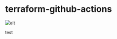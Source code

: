 # terraform-github-actions

![alt](https://spacelift.io/_next/image?url=https%3A%2F%2Fspaceliftio.wpcomstaging.com%2Fwp-content%2Fuploads%2F2022%2F11%2Fgithub-actions-in-a-nutshell.png&w=1920&q=75)

test
